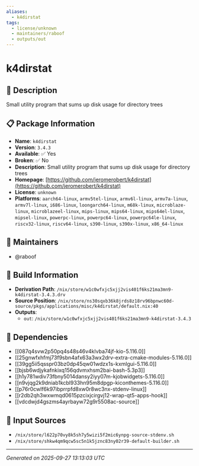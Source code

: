 ```yaml
---
aliases:
  - k4dirstat
tags:
  - license/unknown
  - maintainers/raboof
  - outputs/out
---
```


# k4dirstat

## 📝 Description

Small utility program that sums up disk usage for directory trees

## 📋 Package Information

- **Name**: `k4dirstat`
- **Version**: `3.4.3`
- **Available**: ✅ Yes
- **Broken**: ✅ No
- **Description**: Small utility program that sums up disk usage for directory trees
- **Homepage**: [https://github.com/jeromerobert/k4dirstat](https://github.com/jeromerobert/k4dirstat)
- **License**: `unknown`
- **Platforms**: `aarch64-linux`, `armv5tel-linux`, `armv6l-linux`, `armv7a-linux`, `armv7l-linux`, `i686-linux`, `loongarch64-linux`, `m68k-linux`, `microblaze-linux`, `microblazeel-linux`, `mips-linux`, `mips64-linux`, `mips64el-linux`, `mipsel-linux`, `powerpc-linux`, `powerpc64-linux`, `powerpc64le-linux`, `riscv32-linux`, `riscv64-linux`, `s390-linux`, `s390x-linux`, `x86_64-linux`
## 👥 Maintainers

- @raboof


## 🔧 Build Information

- **Derivation Path**: `/nix/store/w1c0wfxjc5xjj2vis401f6ks21ma3mn9-k4dirstat-3.4.3.drv`
- **Source Position**: `/nix/store/ns30sqxb36k8jrds8z18rv96bpnwc60d-source/pkgs/applications/misc/k4dirstat/default.nix:40`
- **Outputs**:
  - `out`:  `/nix/store/w1c0wfxjc5xjj2vis401f6ks21ma3mn9-k4dirstat-3.4.3`

## 🔗 Dependencies

- [[087q4svw2p50pq4s48s46v4klvba74jf-kio-5.116.0]]
- [[25gnwfxhfmj73f9sbn4afx63a3wx2drv-extra-cmake-modules-5.116.0]]
- [[39gg5ii5qsspr03bz0dp45qw01wdzx1s-kxmlgui-5.116.0]]
- [[bjsb6wdjykafnkixq156qdvmxhsm2bai-bash-5.3p3]]
- [[h1y781wdiv73fbny5014dansy2iyy07m-kjobwidgets-5.116.0]]
- [[n9vjqg2k9dniab1kcbl933hn95m8dpgp-kiconthemes-5.116.0]]
- [[p76r0cwlf6k97ibprrpfd8xw0r8wc3nx-stdenv-linux]]
- [[r2db2qh3wxwmqd0615pzcixjcirgvj12-wrap-qt5-apps-hook]]
- [[vdcdwjd4gszms4ayrbayw72g9r5508ac-source]]

## 📁 Input Sources

- `/nix/store/l622p70vy8k5sh7y5wizi5f2mic6ynpg-source-stdenv.sh`
- `/nix/store/shkw4qm9qcw5sc5n1k5jznc83ny02r39-default-builder.sh`

---
*Generated on 2025-09-27 13:13:03 UTC*
